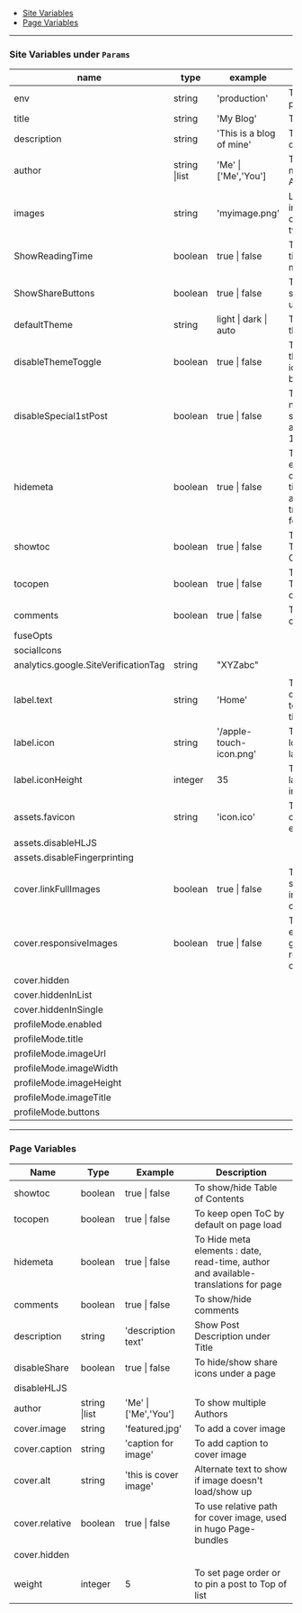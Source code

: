 -   [Site Variables](#site-variables)
-   [Page Variables](#page-variables)

---

### Site Variables under `Params`

| name                                 | type          | example                  | Description                                                                         |
| ------------------------------------ | ------------- | ------------------------ | ----------------------------------------------------------------------------------- |
| env                                  | string        | 'production'             | To set env to production                                                            |
| title                                | string        | 'My Blog'                | To set title                                                                        |
| description                          | string        | 'This is a blog of mine' | To set site description                                                             |
| author                               | string \|list | 'Me' \| ['Me','You']     | To show multiple Authors                                                            |
| images                               | string        | 'myimage.png'            | Link or path of image for opengraph, twitter-cards                                  |
| ShowReadingTime                      | boolean       | true \| false            | To show read time in post meta                                                      |
| ShowShareButtons                     | boolean       | true \| false            | To show/hide share buttons under post                                               |
| defaultTheme                         | string        | light \| dark \| auto    | To set default theme                                                                |
| disableThemeToggle                   | boolean       | true \| false            | To disable theme toggle icon shown besides label                                    |
| disableSpecial1stPost                | boolean       | true \| false            | To disable no-card special appearance of 1st post                                   |
| hidemeta                             | boolean       | true \| false            | To Hide meta elements : date, read-time, author and available-translations for page |
| showtoc                              | boolean       | true \| false            | To show/hide Table of Contents                                                      |
| tocopen                              | boolean       | true \| false            | To keep open ToC by default on page load                                            |
| comments                             | boolean       | true \| false            | To show/hide comments                                                               |
| fuseOpts                             |               |                          |                                                                                     |
| socialIcons                          |               |                          |                                                                                     |
| analytics.google.SiteVerificationTag | string        | "XYZabc"                 |                                                                                     |
|                                      |               |                          |                                                                                     |
| label.text                           | string        | 'Home'                   | To display different label text other than title                                    |
| label.icon                           | string        | '/apple-touch-icon.png'  | To display a logo image in label                                                    |
| label.iconHeight                     | integer       | 35                       | To set size of label logo image                                                     |
| assets.favicon                       | string        | 'icon.ico'               | To set favicon, can be path or external link                                        |
| assets.disableHLJS                   |               |                          |                                                                                     |
| assets.disableFingerprinting         |               |                          |                                                                                     |
| cover.linkFullImages                 | boolean       | true \| false            | To open full size cover images on click on cover                                    |
| cover.responsiveImages               | boolean       | true \| false            | To enable/disable generation of responsive cover images                             |
| cover.hidden                         |               |                          |                                                                                     |
| cover.hiddenInList                   |               |                          |                                                                                     |
| cover.hiddenInSingle                 |               |                          |                                                                                     |
| profileMode.enabled                  |               |                          |                                                                                     |
| profileMode.title                    |               |                          |                                                                                     |
| profileMode.imageUrl                 |               |                          |                                                                                     |
| profileMode.imageWidth               |               |                          |                                                                                     |
| profileMode.imageHeight              |               |                          |                                                                                     |
| profileMode.imageTitle               |               |                          |                                                                                     |
| profileMode.buttons                  |               |                          |                                                                                     |

---

### Page Variables

| Name           | Type          | Example               | Description                                                                         |
| -------------- | ------------- | --------------------- | ----------------------------------------------------------------------------------- |
| showtoc        | boolean       | true \| false         | To show/hide Table of Contents                                                      |
| tocopen        | boolean       | true \| false         | To keep open ToC by default on page load                                            |
| hidemeta       | boolean       | true \| false         | To Hide meta elements : date, read-time, author and available-translations for page |
| comments       | boolean       | true \| false         | To show/hide comments                                                               |
| description    | string        | 'description text'    | Show Post Description under Title                                                   |
| disableShare   | boolean       | true \| false         | To hide/show share icons under a page                                               |
| disableHLJS    |               |                       |                                                                                     |
| author         | string \|list | 'Me' \| ['Me','You']  | To show multiple Authors                                                            |
| cover.image    | string        | 'featured.jpg'        | To add a cover image                                                                |
| cover.caption  | string        | 'caption for image'   | To add caption to cover image                                                       |
| cover.alt      | string        | 'this is cover image' | Alternate text to show if image doesn't load/show up                                |
| cover.relative | boolean       | true \| false         | To use relative path for cover image, used in hugo Page-bundles                     |
| cover.hidden   |               |                       |                                                                                     |
|                |               |                       |                                                                                     |
| weight         | integer       | 5                     | To set page order or to pin a post to Top of list                                   |
